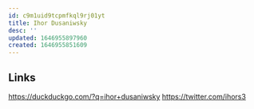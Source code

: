 ```yaml
---
id: c9m1uid9tcpmfkql9rj01yt
title: Ihor Dusaniwsky
desc: ''
updated: 1646955897960
created: 1646955851609
---
```

## Links
https://duckduckgo.com/?q=ihor+dusaniwsky
https://twitter.com/ihors3